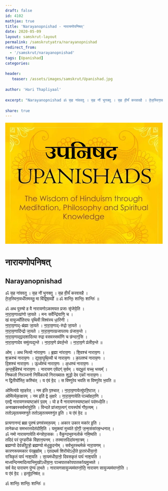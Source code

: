 ```yaml
---
draft: false
id: 4102    
mathjax: true    
title: 'Narayanopnishad - नारायणोपनिषत्'    
date: 2020-05-09    
layout: samskrut-layout 
permalink: /samskrutyatra/narayanopnishad
redirect_from: 
  - '/samskrut/narayanopnishad'
tags: [Upanishad]    
categories:    
    
header:    
   teaser: /assets/images/samskrut/Upanishad.jpg    
    
author: 'Hari Thapliyaal'    
    
excerpt: "Narayanopnishad ॐ स॒ह ना॑ववतु । स॒ह नौ॑ भुनक्तु । स॒ह वी॒र्यं॑ करवावहै । ते॒ज॒स्विना॒वधी॑तमस्तु॒ मा वि॑द्विषा॒वहै᳚ ॥ ॐ शान्तिः॒ शान्तिः॒ शान्तिः॑ ॥ ॐ अथ पुरुषो ह वै नारायणोऽकामयत प्रजाः सृ॑जेये॒ति । ना॒रा॒य॒णात्प्रा॑णो जा॒यते । मनः सर्वेन्द्रि॑याणि॒ च । खं"
    
share: true    
---
```

![](/assets/images/samskrut/Upanishad.jpg)    
    
# नारायणोपनिषत्    
## Narayanopnishad    
    
ॐ स॒ह ना॑ववतु । स॒ह नौ॑ भुनक्तु । स॒ह वी॒र्यं॑ करवावहै ।    
ते॒ज॒स्विना॒वधी॑तमस्तु॒ मा वि॑द्विषा॒वहै᳚ ॥ ॐ शान्तिः॒ शान्तिः॒ शान्तिः॑ ॥    
    
ॐ अथ पुरुषो ह वै नारायणोऽकामयत प्रजाः सृ॑जेये॒ति ।    
ना॒रा॒य॒णात्प्रा॑णो जा॒यते । मनः सर्वेन्द्रि॑याणि॒ च ।    
खं वायुर्ज्योतिरापः पृथिवी विश्व॑स्य धा॒रिणी ।    
ना॒रा॒य॒णाद्-ब्र॑ह्मा जा॒यते । ना॒रा॒य॒णाद्-रु॑द्रो जा॒यते ।    
ना॒रा॒य॒णादि॑न्द्रो जा॒यते । ना॒रा॒य॒णात्प्रजापतयः प्र॑जाय॒न्ते ।    
ना॒रा॒य॒णाद्द्वादशादित्या रुद्रा वसवस्सर्वाणि च छ॑न्दाग्ं॒सि ।    
ना॒रा॒य॒णादेव समु॑त्पद्य॒न्ते । ना॒रा॒य॒णे प्र॑वर्त॒न्ते । ना॒रा॒य॒णे प्र॑लीय॒न्ते ॥    
    
ओम् । अथ नित्यो ना॑राय॒णः । ब्र॒ह्मा ना॑राय॒णः । शि॒वश्च॑ नाराय॒णः ।    
श॒क्रश्च॑ नाराय॒णः । द्या॒वा॒पृ॒थि॒व्यौ च॑ नाराय॒णः । का॒लश्च॑ नाराय॒णः ।    
दि॒शश्च॑ नाराय॒णः । ऊ॒र्ध्वश्च॑ नाराय॒णः । अ॒धश्च॑ नाराय॒णः ।    
अ॒न्त॒र्ब॒हिश्च॑ नाराय॒णः । नारायण एवे॑दग्ं स॒र्वम् । यद्भू॒तं यच्च॒ भव्यम्᳚ ।    
निष्कलो निरञ्जनो निर्विकल्पो निराख्यातः शुद्धो देव एको॑ नाराय॒णः।    
न द्वि॒तीयो᳚स्ति॒ कश्चि॑त् । य ए॑वं वे॒द । स विष्णुरेव भवति स विष्णुरे॑व भ॒वति ॥    
    
ओमित्य॑ग्रे व्या॒हरेत् । नम इ॑ति प॒श्चात् । ना॒रा॒य॒णायेत्यु॑परि॒ष्टात् ।    
ओमि॑त्येका॒क्षरम् । नम इति॑ द्वे अ॒क्षरे । ना॒रा॒य॒णायेति पञ्चा᳚क्षरा॒णि ।    
एतद्वै नारायणस्याष्टाक्ष॑रं प॒दम् । यो ह वै नारायणस्याष्टाक्षरं पद॑मध्ये॒ति।    
अनपब्रवस्सर्वमा॑युरे॒ति । विन्दते प्रा॑जाप॒त्यग्ं रायस्पोषं॑ गौप॒त्यम् ।    
ततोऽमृतत्वमश्नुते ततोऽमृतत्वमश्नु॑त इ॒ति । य ए॑वं वे॒द ॥    
    
प्रत्यगानन्दं ब्रह्म पुरुषं प्रणव॑स्वरू॒पम् । अकार उकार मका॑र इ॒ति ।    
तानेकधा समभरत्तदेत॑दोमि॒ति । यमुक्त्वा॑ मुच्य॑ते यो॒गी॒ ज॒न्म॒संसा॑रब॒न्धनात् ।    
ॐ नमो नारायणायेति म॑न्त्रोपा॒सकः । वैकुण्ठभुवनलोकं॑ गमि॒ष्यति ।    
तदिदं परं पुण्डरीकं वि॑ज्ञान॒घनम् । तस्मात्तदिदा॑वन्मा॒त्रम् ।    
ब्रह्मण्यो देव॑कीपु॒त्रो॒ ब्रह्मण्यो म॑धुसू॒दनोम् । सर्वभूतस्थमेकं॑ नारा॒यणम् ।    
कारणरूपमकार प॑रब्र॒ह्मोम् । एतदथर्व शिरो॑योऽधी॒ते प्रा॒तर॑धीया॒नो॒    
रात्रिकृतं पापं॑ नाश॒यति । सा॒यम॑धीया॒नो॒ दिवसकृतं पापं॑ नाश॒यति ।    
माध्यन्दिनमादित्याभिमुखो॑ऽधीया॒नः॒ पञ्चपातकोपपातका᳚त्प्रमु॒च्यते ।    
सर्व वेद पारायण पु॑ण्यं ल॒भते । नारायणसायुज्यम॑वाप्नो॒ति॒ नारायण सायुज्यम॑वाप्नो॒ति ।    
य ए॑वं वे॒द । इत्यु॑प॒निष॑त् ॥    
    
ॐ शान्तिः॒ शान्तिः॒ शान्तिः॑ ॥    
    
